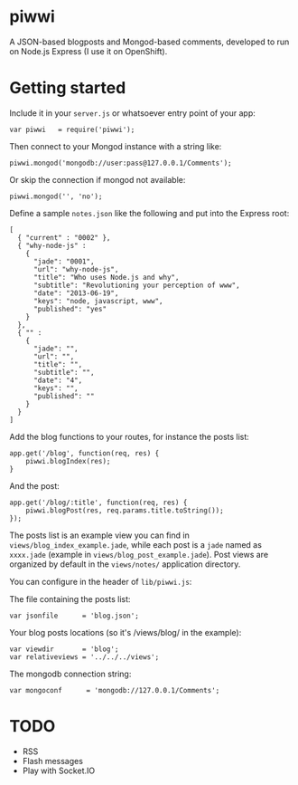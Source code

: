 piwwi
=====

A JSON-based blogposts and Mongod-based comments, developed to run on
Node.js Express (I use it on OpenShift).


Getting started
===============

Include it in your `server.js` or whatsoever entry point of your app:

    var piwwi   = require('piwwi');

Then connect to your Mongod instance with a string like:

    piwwi.mongod('mongodb://user:pass@127.0.0.1/Comments');

Or skip the connection if mongod not available:
    
    piwwi.mongod('', 'no');

Define a sample `notes.json` like the following and put into the
Express root:

    [
      { "current" : "0002" },
      { "why-node-js" : 
        {
          "jade": "0001",
          "url": "why-node-js",
          "title": "Who uses Node.js and why",
          "subtitle": "Revolutioning your perception of www",
          "date": "2013-06-19",
          "keys": "node, javascript, www",
          "published": "yes"
        }
      },
      { "" : 
        {
          "jade": "",
          "url": "",
          "title": "",
          "subtitle": "",
          "date": "4",
          "keys": "",
          "published": ""
        }
      }
    ]

Add the blog functions to your routes, for instance the posts list:

    app.get('/blog', function(req, res) {
        piwwi.blogIndex(res);
    }

And the post:

    app.get('/blog/:title', function(req, res) {
        piwwi.blogPost(res, req.params.title.toString());
    });


The posts list is an example view you can find in
`views/blog_index_example.jade`, while each post is a `jade` named as
`xxxx.jade` (example in `views/blog_post_example.jade`).  Post views
are organized by default in the `views/notes/` application directory.

You can configure in the header of `lib/piwwi.js`:

The file containing the posts list:

	var jsonfile      = 'blog.json';

Your blog posts locations (so it's /views/blog/ in the example):

	var viewdir       = 'blog';
	var relativeviews = '../../../views';

The mongodb connection string:

	var mongoconf      = 'mongodb://127.0.0.1/Comments';



TODO
====

* RSS
* Flash messages
* Play with Socket.IO
